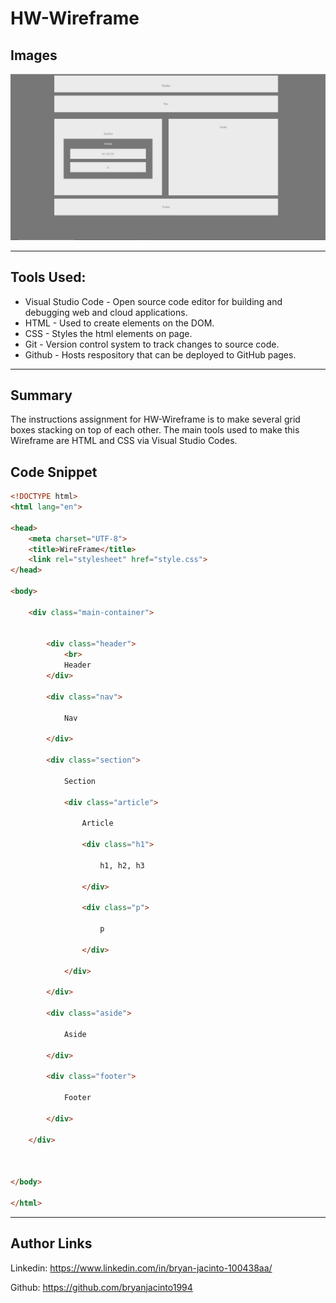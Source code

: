 # HW-Wireframe

## Images

![Wireframe](picture.png)

<hr>

## Tools Used:

* Visual Studio Code - Open source code editor for building and debugging web and cloud applications.
* HTML - Used to create elements on the DOM.
* CSS - Styles the html elements on page. 
* Git - Version control system to track changes to source code.
* Github - Hosts respository that can be deployed to GitHub pages.

<hr>

## Summary

The instructions assignment for HW-Wireframe is to make several grid boxes stacking on top of each other. The main tools used to make this Wireframe are HTML and CSS via Visual Studio Codes.

## Code Snippet

```html
<!DOCTYPE html>
<html lang="en">

<head>
    <meta charset="UTF-8">
    <title>WireFrame</title>
    <link rel="stylesheet" href="style.css">
</head>

<body>

    <div class="main-container">


        <div class="header">
            <br>
            Header
        </div>
        
        <div class="nav">
            
            Nav
        
        </div>
        
        <div class="section">
            
            Section
            
            <div class="article">
                
                Article
                
                <div class="h1">
                    
                    h1, h2, h3
                
                </div>
                
                <div class="p">
                   
                    p
                
                </div>
            
            </div>
        
        </div>
        
        <div class="aside">
                
            Aside
            
        </div>

        <div class="footer">

            Footer
        
        </div>
    
    </div>



</body>

</html>
```
<hr>

## Author Links
Linkedin: https://www.linkedin.com/in/bryan-jacinto-100438aa/

Github:
https://github.com/bryanjacinto1994

